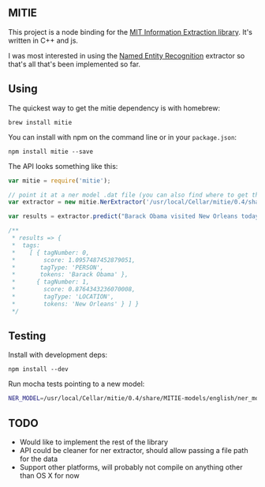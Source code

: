 ## MITIE

This project is a node binding for the [MIT Information Extraction library](https://github.com/mit-nlp/MITIE). It's written in C++ and js.

I was most interested in using the [Named Entity Recognition](https://en.wikipedia.org/wiki/Named-entity_recognition) extractor so that's all that's been implemented so far.

## Using

The quickest way to get the mitie dependency is with homebrew:

```
brew install mitie
```

You can install with npm on the command line or in your `package.json`:

```
npm install mitie --save
```

The API looks something like this:

```javascript
var mitie = require('mitie');

// point it at a ner model .dat file (you can also find where to get these on the main MIT project repo)
var extractor = new mitie.NerExtractor('/usr/local/Cellar/mitie/0.4/share/MITIE-models/english/ner_model.dat');

var results = extractor.predict("Barack Obama visited New Orleans today for the anniversary of Hurricane Katrina.");

/**
 * results => {
 *  tags:
 *    [ { tagNumber: 0,
 *        score: 1.0957487452879051,
 *       tagType: 'PERSON',
 *       tokens: 'Barack Obama' },
 *      { tagNumber: 1,
 *        score: 0.8764343236070008,
 *        tagType: 'LOCATION',
 *        tokens: 'New Orleans' } ] }
 */
```

## Testing

Install with development deps:

```
npm install --dev
```

Run mocha tests pointing to a new model:

```bash
NER_MODEL=/usr/local/Cellar/mitie/0.4/share/MITIE-models/english/ner_model.dat npm test
```

## TODO

* Would like to implement the rest of the library
* API could be cleaner for ner extractor, should allow passing a file path for the data
* Support other platforms, will probably not compile on anything other than OS X for now

